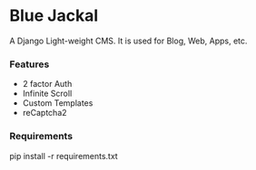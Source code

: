 # Blue Jackal

A Django Light-weight CMS. It is used for Blog, Web, Apps, etc. 

### Features
- 2 factor Auth
- Infinite Scroll
- Custom Templates
- reCaptcha2

### Requirements

pip install -r requirements.txt


